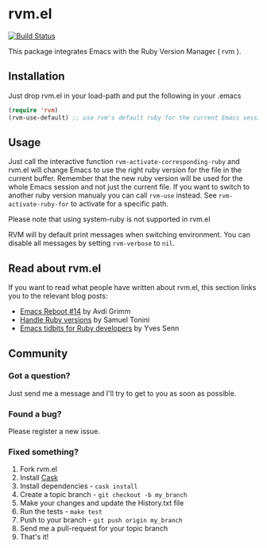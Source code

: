 rvm.el
======

[![Build Status](https://secure.travis-ci.org/senny/rvm.el.svg?branch=master)](https://travis-ci.org/senny/rvm.el)

This package integrates Emacs with the Ruby Version Manager ( rvm ).

Installation
------------

Just drop rvm.el in your load-path and put the following in your .emacs

```lisp
(require 'rvm)
(rvm-use-default) ;; use rvm's default ruby for the current Emacs session
```

Usage
-----
Just call the interactive function `rvm-activate-corresponding-ruby` and rvm.el will change Emacs to use the right ruby version for the file in the current buffer. Remember that the new ruby version will be used for the whole Emacs session and not just the current file. If you want to switch to another ruby version manualy you can call `rvm-use` instead. See `rvm-activate-ruby-for` to activate for a specific path.

Please note that using system-ruby is not supported in rvm.el

RVM will by default print messages when switching environment. You can disable all messages by setting `rvm-verbose` to `nil`.

Read about rvm.el
-----------------
If you want to read what people have written about rvm.el, this section links you to the relevant blog posts:

* [Emacs Reboot #14](https://avdi.codes/rvm-el-and-inf-ruby-emacs-reboot-14/) by Avdi Grimm
* [Handle Ruby versions](http://web.archive.org/web/20161018171345/http://emacsrookie.com/2011/10/01/handle-ruby-versions/) by Samuel Tonini
* [Emacs tidbits for Ruby developers](http://web.archive.org/web/20190211162443/http://blog.senny.ch/blog/2012/10/06/emacs-tidbits-for-ruby-developers/) by Yves Senn

Community
---------
### Got a question?

Just send me a message and I'll try to get to you as soon as possible.

### Found a bug?

Please register a new issue.

### Fixed something?

1. Fork rvm.el
2. Install [Cask](http://cask.github.io/installation)
3. Install dependencies - `cask install`
4. Create a topic branch - `git checkout -b my_branch`
5. Make your changes and update the History.txt file
6. Run the tests - `make test`
7. Push to your branch - `git push origin my_branch`
8. Send me a pull-request for your topic branch
9. That's it!
